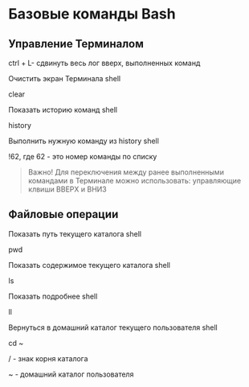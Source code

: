 # Базовые команды Bash

## Управление Терминалом
ctrl + L- сдвинуть весь лог вверх, выполненных команд

Очистить экран Терминала
shell

clear

Показать историю команд
shell

history

Выполнить нужную команду из history
shell

!62, где 62 - это номер команды по списку

> Важно! Для переключения между ранее выполненными командами в Терминале можно использовать: управляющие клвиши ВВЕРХ и ВНИЗ

## Файловые операции

Показать путь текущего каталога
shell

pwd

Показать содержимое текущего каталога
shell

ls

Показать подробнее
shell

ll

Вернуться в домашний каталог текущего пользователя
shell

cd ~

/ - знак корня каталога

~ - домашний каталог пользователя